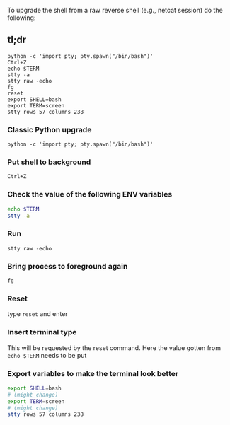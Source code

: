 To upgrade the shell from a raw reverse shell (e.g., netcat session) do the following:

## tl;dr

```
python -c 'import pty; pty.spawn("/bin/bash")'
Ctrl+Z
echo $TERM
stty -a
stty raw -echo
fg
reset
export SHELL=bash
export TERM=screen
stty rows 57 columns 238
```

### Classic Python upgrade

`python -c 'import pty; pty.spawn("/bin/bash")'`

### Put shell to background

`Ctrl+Z`

### Check the value of the following ENV variables

```bash
echo $TERM
stty -a
```

### Run

`stty raw -echo`

### Bring process to foreground again

`fg`

### Reset

type `reset` and enter

### Insert terminal type

This will be requested by the reset command. Here the value gotten from `echo $TERM` needs to be
put

### Export variables to make the terminal look better

```bash
export SHELL=bash
# (might change)
export TERM=screen
# (might change)
stty rows 57 columns 238
```
